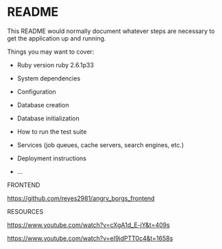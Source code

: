 # README

This README would normally document whatever steps are necessary to get the
application up and running.

Things you may want to cover:

* Ruby version
    ruby 2.6.1p33
* System dependencies

* Configuration

* Database creation

* Database initialization

* How to run the test suite

* Services (job queues, cache servers, search engines, etc.)

* Deployment instructions

* ...

FRONTEND

https://github.com/reyes2981/angry_borgs_frontend

RESOURCES

https://www.youtube.com/watch?v=cXgA1d_E-jY&t=409s

https://www.youtube.com/watch?v=eI9idPTT0c4&t=1658s